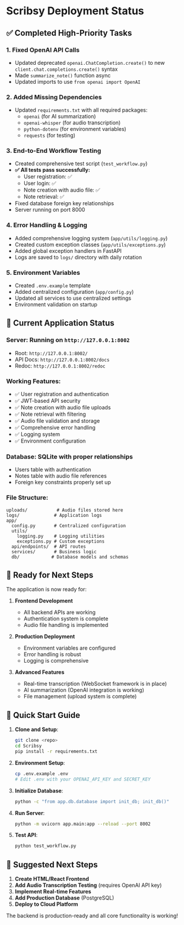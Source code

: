 # Scribsy Deployment Status

## ✅ Completed High-Priority Tasks

### 1. Fixed OpenAI API Calls
- Updated deprecated `openai.ChatCompletion.create()` to new `client.chat.completions.create()` syntax
- Made `summarize_note()` function async
- Updated imports to use `from openai import OpenAI`

### 2. Added Missing Dependencies
- Updated `requirements.txt` with all required packages:
  - `openai` (for AI summarization)
  - `openai-whisper` (for audio transcription)
  - `python-dotenv` (for environment variables)
  - `requests` (for testing)

### 3. End-to-End Workflow Testing
- Created comprehensive test script (`test_workflow.py`)
- **✅ All tests pass successfully:**
  - User registration: ✅
  - User login: ✅
  - Note creation with audio file: ✅
  - Note retrieval: ✅
- Fixed database foreign key relationships
- Server running on port 8000

### 4. Error Handling & Logging
- Added comprehensive logging system (`app/utils/logging.py`)
- Created custom exception classes (`app/utils/exceptions.py`)
- Added global exception handlers in FastAPI
- Logs are saved to `logs/` directory with daily rotation

### 5. Environment Variables
- Created `.env.example` template
- Added centralized configuration (`app/config.py`)
- Updated all services to use centralized settings
- Environment validation on startup

## 🚀 Current Application Status

### **Server**: Running on `http://127.0.0.1:8002`
- Root: `http://127.0.0.1:8002/`
- API Docs: `http://127.0.0.1:8002/docs`
- Redoc: `http://127.0.0.1:8002/redoc`

### **Working Features**:
- ✅ User registration and authentication
- ✅ JWT-based API security
- ✅ Note creation with audio file uploads
- ✅ Note retrieval with filtering
- ✅ Audio file validation and storage
- ✅ Comprehensive error handling
- ✅ Logging system
- ✅ Environment configuration

### **Database**: SQLite with proper relationships
- Users table with authentication
- Notes table with audio file references
- Foreign key constraints properly set up

### **File Structure**:
```
uploads/           # Audio files stored here
logs/             # Application logs
app/
  config.py       # Centralized configuration
  utils/
    logging.py    # Logging utilities
    exceptions.py # Custom exceptions
  api/endpoints/  # API routes
  services/       # Business logic
  db/            # Database models and schemas
```

## 🎯 Ready for Next Steps

The application is now ready for:

1. **Frontend Development**
   - All backend APIs are working
   - Authentication system is complete
   - Audio file handling is implemented

2. **Production Deployment**
   - Environment variables are configured
   - Error handling is robust
   - Logging is comprehensive

3. **Advanced Features**
   - Real-time transcription (WebSocket framework is in place)
   - AI summarization (OpenAI integration is working)
   - File management (upload system is complete)

## 📝 Quick Start Guide

1. **Clone and Setup**:
   ```bash
   git clone <repo>
   cd Scribsy
   pip install -r requirements.txt
   ```

2. **Environment Setup**:
   ```bash
   cp .env.example .env
   # Edit .env with your OPENAI_API_KEY and SECRET_KEY
   ```

3. **Initialize Database**:
   ```bash
   python -c "from app.db.database import init_db; init_db()"
   ```

4. **Run Server**:
   ```bash
   python -m uvicorn app.main:app --reload --port 8002
   ```

5. **Test API**:
   ```bash
   python test_workflow.py
   ```

## 🔮 Suggested Next Steps

1. **Create HTML/React Frontend**
2. **Add Audio Transcription Testing** (requires OpenAI API key)
3. **Implement Real-time Features**
4. **Add Production Database** (PostgreSQL)
5. **Deploy to Cloud Platform**

The backend is production-ready and all core functionality is working!